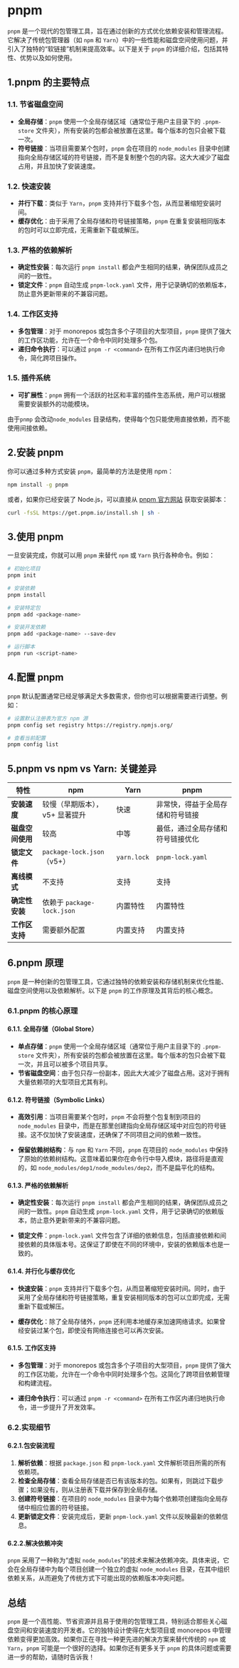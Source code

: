 # pnpm

`pnpm` 是一个现代的包管理工具，旨在通过创新的方式优化依赖安装和管理流程。它解决了传统包管理器（如 `npm` 和 `Yarn`）中的一些性能和磁盘空间使用问题，并引入了独特的<prib>“软链接”</prib>机制来提高效率。以下是关于 `pnpm` 的详细介绍，包括其特性、优势以及如何使用。

## 1.pnpm 的主要特点

### 1.1. **节省磁盘空间**

- **全局存储**：`pnpm` 使用一个全局存储区域（通常位于用户主目录下的 `.pnpm-store` 文件夹），所有安装的包都会被放置在这里。每个版本的包只会被下载一次。
- **符号链接**：当项目需要某个包时，`pnpm` 会在项目的 `node_modules` 目录中创建指向全局存储区域的符号链接，而不是复制整个包的内容。这大大减少了磁盘占用，并且加快了安装速度。

### 1.2. **快速安装**

- **并行下载**：类似于 `Yarn`，`pnpm` 支持并行下载多个包，从而显著缩短安装时间。
- **缓存优化**：由于采用了全局存储和符号链接策略，`pnpm` 在重复安装相同版本的包时可以立即完成，无需重新下载或解压。

### 1.3. **严格的依赖解析**

- **确定性安装**：每次运行 `pnpm install` 都会产生相同的结果，确保团队成员之间的一致性。
- **锁定文件**：`pnpm` 自动生成 `pnpm-lock.yaml` 文件，用于记录确切的依赖版本，防止意外更新带来的不兼容问题。

### 1.4. **工作区支持**

- **多包管理**：对于 monorepos 或包含多个子项目的大型项目，`pnpm` 提供了强大的工作区功能，允许在一个命令中同时处理多个包。
- **递归命令执行**：可以通过 `pnpm -r <command>` 在所有工作区内递归地执行命令，简化跨项目操作。

### 1.5. **插件系统**

- **可扩展性**：`pnpm` 拥有一个活跃的社区和丰富的插件生态系统，用户可以根据需要安装额外的功能模块。

<bwe>由于`pnmp` 会改动`node_modules` 目录结构，使得每个包只能使用直接依赖，而不能使用间接依赖。</bwe>

## 2.安装 pnpm

你可以通过多种方式安装 `pnpm`，最简单的方法是使用 npm：

```bash
npm install -g pnpm
```

或者，如果你已经安装了 Node.js，可以直接从 [pnpm 官方网站](https://pnpm.io/installation) 获取安装脚本：

```bash
curl -fsSL https://get.pnpm.io/install.sh | sh -
```

## 3.使用 pnpm

一旦安装完成，你就可以用 `pnpm` 来替代 `npm` 或 `Yarn` 执行各种命令。例如：

```bash
# 初始化项目
pnpm init

# 安装依赖
pnpm install

# 安装特定包
pnpm add <package-name>

# 安装开发依赖
pnpm add <package-name> --save-dev

# 运行脚本
pnpm run <script-name>
```

## 4.配置 pnpm

`pnpm` 默认配置通常已经足够满足大多数需求，但你也可以根据需要进行调整。例如：

```bash
# 设置默认注册表为官方 npm 源
pnpm config set registry https://registry.npmjs.org/

# 查看当前配置
pnpm config list
```

## 5.pnpm vs npm vs Yarn: 关键差异

| 特性             | npm                            | Yarn        | pnpm                             |
| ---------------- | ------------------------------ | ----------- | -------------------------------- |
| **安装速度**     | 较慢（早期版本），v5+ 显著提升 | 快速        | 非常快，得益于全局存储和符号链接 |
| **磁盘空间使用** | 较高                           | 中等        | 最低，通过全局存储和符号链接优化 |
| **锁定文件**     | `package-lock.json`（v5+）     | `yarn.lock` | `pnpm-lock.yaml`                 |
| **离线模式**     | 不支持                         | 支持        | 支持                             |
| **确定性安装**   | 依赖于 `package-lock.json`     | 内置特性    | 内置特性                         |
| **工作区支持**   | 需要额外配置                   | 内置支持    | 内置支持                         |

## 6.pnpm 原理

`pnpm` 是一种创新的包管理工具，它通过独特的依赖安装和存储机制来优化性能、磁盘空间使用以及依赖解析。以下是 `pnpm` 的工作原理及其背后的核心概念。

### 6.1.pnpm 的核心原理

#### 6.1.1. **全局存储（Global Store）**

- **单点存储**：`pnpm` 使用一个全局存储区域（通常位于用户主目录下的 `.pnpm-store` 文件夹），所有安装的包都会被放置在这里。每个版本的包只会被下载一次，并且可以被多个项目共享。
- **节省磁盘空间**：由于包只存一份副本，因此大大减少了磁盘占用。这对于拥有大量依赖项的大型项目尤其有利。

#### 6.1.2. **符号链接（Symbolic Links）**

- **高效引用**：当项目需要某个包时，`pnpm` 不会将整个包复制到项目的 `node_modules` 目录中，而是在那里创建指向全局存储区域中对应包的符号链接。这不仅加快了安装速度，还确保了不同项目之间的依赖一致性。

- **保留依赖树结构**：与 `npm` 和 `Yarn` 不同，`pnpm` 在项目的 `node_modules` 中保持了原始的依赖树结构。这意味着如果你在命令行中导入模块，路径将是直观的，如 `node_modules/dep1/node_modules/dep2`，而不是扁平化的结构。

#### 6.1.3. **严格的依赖解析**

- **确定性安装**：每次运行 `pnpm install` 都会产生相同的结果，确保团队成员之间的一致性。`pnpm` 自动生成 `pnpm-lock.yaml` 文件，用于记录确切的依赖版本，防止意外更新带来的不兼容问题。

- **锁定文件**：`pnpm-lock.yaml` 文件包含了详细的依赖信息，包括直接依赖和间接依赖的具体版本号。这保证了即使在不同的环境中，安装的依赖版本也是一致的。

#### 6.1.4. **并行化与缓存优化**

- **快速安装**：`pnpm` 支持并行下载多个包，从而显著缩短安装时间。同时，由于采用了全局存储和符号链接策略，重复安装相同版本的包可以立即完成，无需重新下载或解压。

- **缓存优化**：除了全局存储外，`pnpm` 还利用本地缓存来加速网络请求。如果曾经安装过某个包，即使没有网络连接也可以再次安装。

#### 6.1.5. **工作区支持**

- **多包管理**：对于 monorepos 或包含多个子项目的大型项目，`pnpm` 提供了强大的工作区功能，允许在一个命令中同时处理多个包。这简化了跨项目依赖管理和构建流程。

- **递归命令执行**：可以通过 `pnpm -r <command>` 在所有工作区内递归地执行命令，进一步提升了开发效率。

### 6.2.实现细节

#### 6.2.1.包安装流程

1. **解析依赖**：根据 `package.json` 和 `pnpm-lock.yaml` 文件解析项目所需的所有依赖项。
2. **检查全局存储**：查看全局存储是否已有该版本的包。如果有，则跳过下载步骤；如果没有，则从注册表下载并保存到全局存储。
3. **创建符号链接**：在项目的 `node_modules` 目录中为每个依赖项创建指向全局存储中相应位置的符号链接。
4. **更新锁定文件**：安装完成后，更新 `pnpm-lock.yaml` 文件以反映最新的依赖信息。

#### 6.2.2.解决依赖冲突

`pnpm` 采用了一种称为“虚拟 `node_modules`”的技术来解决依赖冲突。具体来说，它会在全局存储中为每个项目创建一个独立的虚拟 `node_modules` 目录，在其中组织依赖关系，从而避免了传统方式下可能出现的依赖版本冲突问题。

## 总结

`pnpm` 是一个高性能、节省资源并且易于使用的包管理工具，特别适合那些关心磁盘空间和安装速度的开发者。它的独特设计使得在大型项目或 monorepos 中管理依赖变得更加高效。如果你正在寻找一种更先进的解决方案来替代传统的 `npm` 或 `Yarn`，`pnpm` 可能是一个很好的选择。如果你还有更多关于 `pnpm` 的具体问题或需要进一步的帮助，请随时告诉我！
